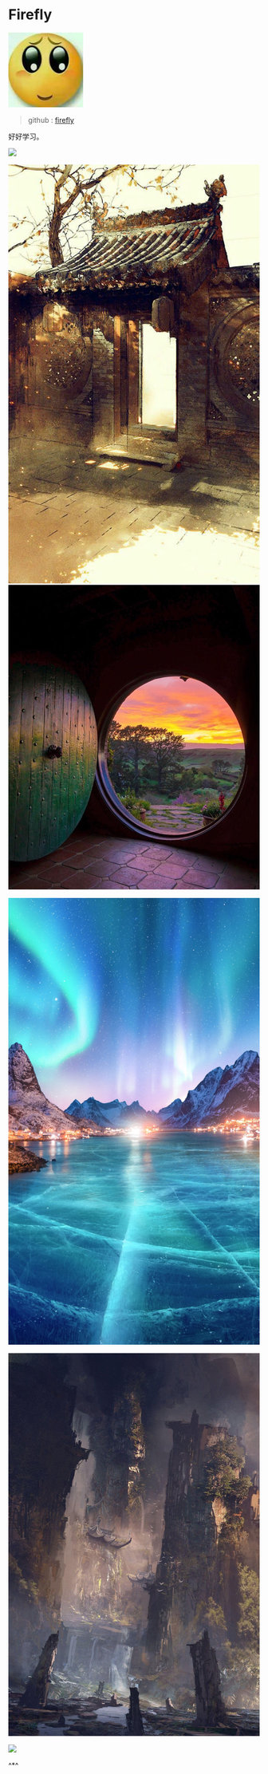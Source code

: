 



#  Firefly

 ![](https://raw.githubusercontent.com/Fierygit/picbed/master/blog.jpg)                                                                											

> github : [firefly](https://www.github.com/fierygit)  

好好学习。

![](https://cdn.pixabay.com/photo/2017/02/20/18/03/cat-2083492_1280.jpg)

![](https://raw.githubusercontent.com/Fierygit/picbed/master/v2-304fc19a29d3771ba929b011172eeb26.jpg)
![](https://raw.githubusercontent.com/Fierygit/picbed/master/v2-28286267d9105da4d3bf887be7c85440.jpg)

![](https://raw.githubusercontent.com/Fierygit/picbed/master/v2-fb3465c711bfbb849ffddcd971267e1f.jpg)

![](https://raw.githubusercontent.com/Fierygit/picbed/master/v2-da5c2ac00aa10234ec12eb0422c5dd48.jpg)

![](https://raw.githubusercontent.com/Fierygit//master/v2-ad960529f9f34a125ae6fca24d3bbc45.jpg)


^*^

